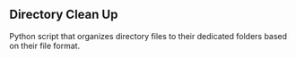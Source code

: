 <h2>Directory Clean Up</h2>



<p>
  Python script that organizes directory files to their dedicated folders based on their file format.
</p>



